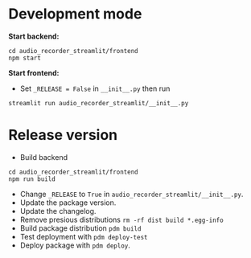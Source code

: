 # Development mode
**Start backend:**
```shell
cd audio_recorder_streamlit/frontend
npm start
```

**Start frontend:**
- Set `_RELEASE = False` in `__init__.py` then run
```shell
streamlit run audio_recorder_streamlit/__init__.py
```

# Release version
- Build backend
```shell
cd audio_recorder_streamlit/frontend
npm run build
```

- Change `_RELEASE` to `True` in `audio_recorder_streamlit/__init__.py`.
- Update the package version.
- Update the changelog.
- Remove presious distributions `rm -rf dist build *.egg-info`
- Build package distribution `pdm build`
- Test deployment with `pdm deploy-test`
- Deploy package with `pdm deploy`.
